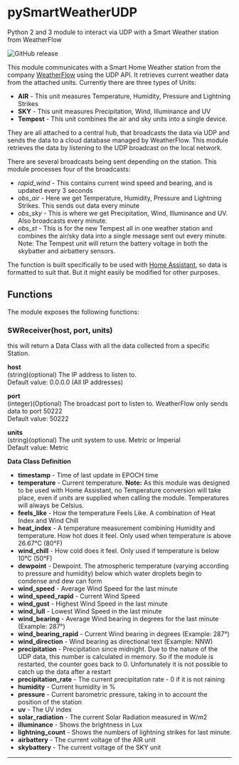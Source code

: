 # pySmartWeatherUDP
Python 2 and 3 module to interact via UDP with a Smart Weather station from WeatherFlow

![GitHub release](https://img.shields.io/github/release/briis/pysmartweatherudp.svg)

This module communicates with a Smart Home Weather station from the company [WeatherFlow](http://weatherflow.com/smart-home-weather-stations/) using the UDP API. It retrieves current weather data from the attached units. Currently there are three types of Units:
* **AIR** - This unit measures Temperature, Humidity, Pressure and Lightning Strikes
* **SKY** - This unit measures Precipitation, Wind, Illuminance and UV
* **Tempest** - This unit combines the air and sky units into a single device.  

They are all attached to a central hub, that broadcasts the data via UDP and sends the data to a cloud database managed by WeatherFlow. This module retrieves the data by listening to the UDP broadcast on the local network.

There are several broadcasts being sent depending on the station.  This module processes four of the broadcasts:

* *rapid_wind* - This contains current wind speed and bearing, and is updated every 3 seconds
* *obs_air* - Here we get Temperature, Humidity, Pressure and Lightning Strikes. This sends out data every minute
* *obs_sky* - This is where we get Precipitation, Wind, Illuminance and UV. Also broadcasts every minute.
* *obs_st*  - This is for the new Tempest all in one weather station and combines the air/sky data into a single message sent out every minute.<br>
Note: The Tempest unit will return the battery voltage in both the skybatter and airbattery sensors. 

The function is built specifically to be used with [Home Assistant](https://www.home-assistant.io/), so data is formatted to suit that. But it might easily be modified for other purposes.

## Functions
The module exposes the following functions:<br>
### SWReceiver(host, port, units)
this will return a Data Class with all the data collected from a specific Station.<br>

**host**<br>
(string)(optional) The IP address to listen to.<br>
Default value: 0.0.0.0 (All IP addresses)

**port**<br>
(integer)(Optional) The broadcast port to listen to. WeatherFlow only sends data to port 50222<br>
Default value: 50222

**units**<br>
(string)(optional) The unit system to use. Metric or Imperial<br>
Default value: Metric<br>

**Data Class Definition**<br>
* **timestamp** - Time of last update in EPOCH time
* **temperature** - Current temperature. **Note:** As this module was designed to be used with Home Assistant, no Temperature conversion will take place, even if *units* are supplied when calling the module. Temperatures will always be Celsius.
* **feels_like** - How the temperature Feels Like. A combination of Heat Index and Wind Chill
* **heat_index** - A temperature measurement combining Humidity and temperature. How hot does it feel. Only used when temperature is above 26.67°C (80°F)
* **wind_chill** - How cold does it feel. Only used if temperature is below 10°C (50°F)
* **dewpoint** - Dewpoint. The atmospheric temperature (varying according to pressure and humidity) below which water droplets begin to condense and dew can form
* **wind_speed** - Average Wind Speed for the last minute
* **wind_speed_rapid** - Current Wind Speed
* **wind_gust** - Highest Wind Speed in the last minute
* **wind_lull** - Lowest Wind Speed in the last minute
* **wind_bearing** - Average Wind bearing in degrees for the last minute (Example: 287°)
* **wind_bearing_rapid** - Current Wind bearing in degrees (Example: 287°)
* **wind_direction** - Wind bearing as directional text (Example: NNW)
* **precipitation** - Precipitation since midnight. Due to the nature of the UDP data, this number is calculated in memory. So if the module is restarted, the counter goes back to 0. Unfortunately it is not possible to catch up the data after a restart
* **precipitation_rate** - The current precipitation rate - 0 if it is not raining
* **humidity** - Current humidity in %
* **pressure** - Current barometric pressure, taking in to account the position of the station
* **uv** - The UV index
* **solar_radiation** - The current Solar Radiation measured in W/m2
* **illuminance** - Shows the brightness in Lux
* **lightning_count** - Shows the numbers of lightning strikes for last minute.
* **airbattery** - The current voltage of the AIR unit
* **skybattery** - The current voltage of the SKY unit
<hr>
